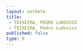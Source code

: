 ```yaml
---
layout: verbete
title:
 - TEIXEIRA, PEDRO LUDOVICO
 - TEIXEIRA, Pedro Ludovico
published: false
type: R
---
```


